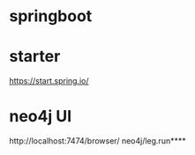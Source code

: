 # springboot


# starter 
https://start.spring.io/

# neo4j UI
http://localhost:7474/browser/
neo4j/leg.run****
